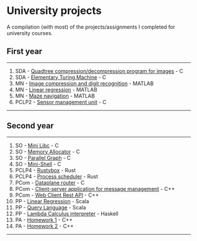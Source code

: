 # University projects

A compilation (with most) of the projects/assignments I completed for university courses.

## First year
___

1. SDA - [Quadtree compression/decompression program for images](https://github.com/alex2004-l/university-assignments/tree/master/SDA-quadtree-image-compression) - C
2. SDA - [Elementary Turing Machine](https://github.com/alex2004-l/university-assignments/tree/master/SDA-magic-tape) - C
3. MN - [Image compression and digit recognition](https://github.com/alex2004-l/university-assignments/tree/master/MN-project-2) - MATLAB
4. MN - [Linear regression](https://github.com/alex2004-l/university-assignments/tree/master/MN-linear-regression) - MATLAB
5. MN - [Maze navigation](https://github.com/alex2004-l/university-assignments/tree/master/MN-maze-navigation) - MATLAB
6. PCLP2 - [Sensor management unit](https://github.com/alex2004-l/university-assignments/tree/master/PCLP2-sensor-management-unit) - C

___

## Second year
___

1. SO - [Mini Libc](https://github.com/alex2004-l/university-assignments/tree/master/SO-mini-libc) - C
2. SO - [Memory Allocator](https://github.com/alex2004-l/university-assignments/tree/master/SO-memory-allocator) - C
3. SO - [Parallel Graph](https://github.com/alex2004-l/university-assignments/tree/master/SO-parallel-graph) - C
4. SO - [Mini-Shell](https://github.com/alex2004-l/university-assignments/tree/master/SO-mini-shell) - C
5. PCLP4 - [Rustybox](https://github.com/alex2004-l/university-assignments/tree/master/PCLP4-rustybox) - Rust
6. PCLP4 - [Process scheduler](https://github.com/alex2004-l/university-assignments/tree/master/PCLP4-process-scheduler) - Rust
7. PCom - [Dataplane router](https://github.com/alex2004-l/university-assignments/tree/master/PCom-dataplane-router) - C
8. PCom - [Client-server application for message management](https://github.com/alex2004-l/university-assignments/tree/master/PCom-client-server-app) - C++
9. PCom - [Web Client Rest API](https://github.com/alex2004-l/university-assignments/tree/master/PCom-Web-Client-REST-API) - C++
10. PP - [Linear Regression](https://github.com/alex2004-l/university-assignments/tree/master/PP-linear-regression) - Scala
11. PP - [Query Language](https://github.com/alex2004-l/university-assignments/tree/master/PP-query-language) - Scala
12. PP - [Lambda Calculus interpreter](https://github.com/alex2004-l/university-assignments/tree/master/PP-lamba-interpreter) - Haskell
13. PA - [Homework 1]() - C++
14. PA - [Homework 2]() - C++
___
